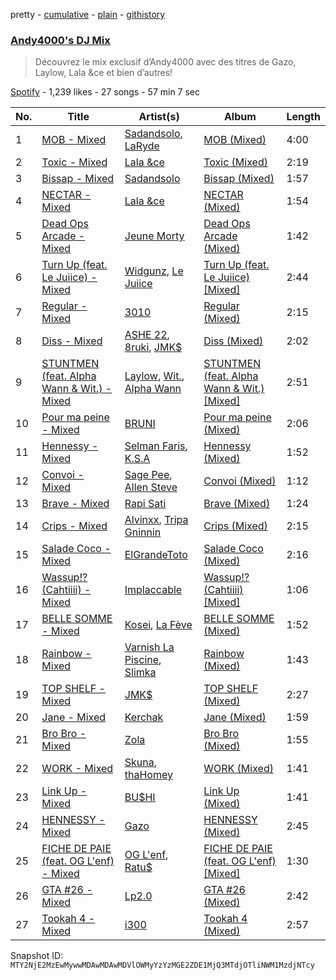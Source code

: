 pretty - [cumulative](/playlists/cumulative/37i9dQZF1DX77VeL9VIz4M.md) - [plain](/playlists/plain/37i9dQZF1DX77VeL9VIz4M) - [githistory](https://github.githistory.xyz/mackorone/spotify-playlist-archive/blob/main/playlists/plain/37i9dQZF1DX77VeL9VIz4M)

### [Andy4000's DJ Mix](https://open.spotify.com/playlist/37i9dQZF1DX77VeL9VIz4M)

> Découvrez le mix exclusif d’Andy4000 avec des titres de Gazo, Laylow, Lala &ce et bien d’autres!

[Spotify](https://open.spotify.com/user/spotify) - 1,239 likes - 27 songs - 57 min 7 sec

| No. | Title | Artist(s) | Album | Length |
|---|---|---|---|---|
| 1 | [MOB \- Mixed](https://open.spotify.com/track/1rpdQ1otnDxc0ll6kO43ES) | [Sadandsolo](https://open.spotify.com/artist/0JKJ8w8dzJ894jec6ZtAkH), [LaRyde](https://open.spotify.com/artist/4eqdziHHhcRVyDRlOV5GmJ) | [MOB \(Mixed\)](https://open.spotify.com/album/1nJfQd8u2C4L8wN0C0C1zh) | 4:00 |
| 2 | [Toxic \- Mixed](https://open.spotify.com/track/4eGOPZMqMwW6OkIWE6f5Jw) | [Lala &ce](https://open.spotify.com/artist/1AKP8Tnz8KfOdRM4mqvNtF) | [Toxic \(Mixed\)](https://open.spotify.com/album/7cyssLl7Jtu99zLwBKs4oC) | 2:19 |
| 3 | [Bissap \- Mixed](https://open.spotify.com/track/5oYIrO4aZNFdHQkhHcNdih) | [Sadandsolo](https://open.spotify.com/artist/0JKJ8w8dzJ894jec6ZtAkH) | [Bissap \(Mixed\)](https://open.spotify.com/album/2ZNPLuIfW219p3zpv5D55h) | 1:57 |
| 4 | [NECTAR \- Mixed](https://open.spotify.com/track/35lNV1Kap13Yd34v4Y0iKw) | [Lala &ce](https://open.spotify.com/artist/1AKP8Tnz8KfOdRM4mqvNtF) | [NECTAR \(Mixed\)](https://open.spotify.com/album/3ogcMRadSvu3dmaUbJ2Uix) | 1:54 |
| 5 | [Dead Ops Arcade \- Mixed](https://open.spotify.com/track/5P5GNQHdSAy4oo2VsAmaOx) | [Jeune Morty](https://open.spotify.com/artist/0j88iwyJrnRpKBhiJtG0je) | [Dead Ops Arcade \(Mixed\)](https://open.spotify.com/album/764c55LgPbshvxVszjbO7I) | 1:42 |
| 6 | [Turn Up \(feat\. Le Juiice\) \- Mixed](https://open.spotify.com/track/2zPWQkQyrlSbA2q3NMeNVc) | [Widgunz](https://open.spotify.com/artist/3sIJ8AYWsQmlgIcLxwiFkt), [Le Juiice](https://open.spotify.com/artist/67MIpliQaIhUN1WLSkYEqC) | [Turn Up \(feat\. Le Juiice\) \[Mixed\]](https://open.spotify.com/album/3F8V6OisW8KBSUZCDMdCAE) | 2:44 |
| 7 | [Regular \- Mixed](https://open.spotify.com/track/6b2QIB83WNudBE31L5FZv0) | [3010](https://open.spotify.com/artist/1KTf3AtEB3A96IfHv2kzPh) | [Regular \(Mixed\)](https://open.spotify.com/album/45JZ70Qm0C7OfSSscIe60a) | 2:15 |
| 8 | [Diss \- Mixed](https://open.spotify.com/track/0K9C2w7XkDb97J0lW56iRr) | [ASHE 22](https://open.spotify.com/artist/3tTvSeZiFDP3CY5EdPGcR4), [8ruki](https://open.spotify.com/artist/0ATaMBIaHwtM6LZpQam5r2), [JMK$](https://open.spotify.com/artist/2v6hsrO3H2uRWgdsPfGQ1d) | [Diss \(Mixed\)](https://open.spotify.com/album/18XLch0yQcG8rD2gqpYUa7) | 2:02 |
| 9 | [STUNTMEN \(feat\. Alpha Wann & Wit.\) \- Mixed](https://open.spotify.com/track/4FWbNuTgNKUFswfyMMDMsD) | [Laylow](https://open.spotify.com/artist/0LnhY2fzptb0QEs5Q5gM7S), [Wit.](https://open.spotify.com/artist/4ME56PlDfT9QKf6sGcRgPm), [Alpha Wann](https://open.spotify.com/artist/7yeFMUrYTY5cAZx0GKXnti) | [STUNTMEN \(feat\. Alpha Wann & Wit.\) \[Mixed\]](https://open.spotify.com/album/1KvAd7B8Jwnq9ZZDuOfeqB) | 2:51 |
| 10 | [Pour ma peine \- Mixed](https://open.spotify.com/track/4IvtEoOsjF6zMjyPwXUg5g) | [BRUNI](https://open.spotify.com/artist/3i1tAoxmUFPvUlvIocCaxJ) | [Pour ma peine \(Mixed\)](https://open.spotify.com/album/1ocugk3CPeJtp82acCMK5v) | 2:06 |
| 11 | [Hennessy \- Mixed](https://open.spotify.com/track/7gpVZSAp2Atg97dlFztPzF) | [Selman Faris](https://open.spotify.com/artist/5ayDS7FNf9uXxMk5NyhFUf), [K.S.A](https://open.spotify.com/artist/0g5iQz7W3rnBbGOdW8ZnNH) | [Hennessy \(Mixed\)](https://open.spotify.com/album/27pzZ6vHNIspvTQAmkKbGH) | 1:52 |
| 12 | [Convoi \- Mixed](https://open.spotify.com/track/0u3LHm8NECm2JqAK4Wm8bv) | [Sage Pee](https://open.spotify.com/artist/6hkah6kDDj8tNuV4OJYvGG), [Allen Steve](https://open.spotify.com/artist/0steH2UTETRPhQXS0C3Tfb) | [Convoi \(Mixed\)](https://open.spotify.com/album/2HKWH8aK49HsXW2qQ1OdeI) | 1:12 |
| 13 | [Brave \- Mixed](https://open.spotify.com/track/5QGrOabBcgbbMnGES7xIFS) | [Rapi Sati](https://open.spotify.com/artist/1IwYT0LssMMf3aprn3pRzv) | [Brave \(Mixed\)](https://open.spotify.com/album/6l7dVITGlODmJz9WdGqqia) | 1:24 |
| 14 | [Crips \- Mixed](https://open.spotify.com/track/0omBueIuboD4pUy1PiYBf3) | [Alvinxx](https://open.spotify.com/artist/2kdlISFpuUrmWu7cCZykct), [Tripa Gninnin](https://open.spotify.com/artist/1942Gu3Pj3kVg8SmX8T5lJ) | [Crips \(Mixed\)](https://open.spotify.com/album/0fzQfrgptGImpYGbQnypbx) | 2:15 |
| 15 | [Salade Coco \- Mixed](https://open.spotify.com/track/4rctUdZnsppc3QpD0erRnG) | [ElGrandeToto](https://open.spotify.com/artist/4BFLElxtBEdsdwGA1kHTsx) | [Salade Coco \(Mixed\)](https://open.spotify.com/album/1n3Zm23BzWghmvxR2vnaNF) | 2:16 |
| 16 | [Wassup!? \(Cahtiiii\) \- Mixed](https://open.spotify.com/track/2tuL0mH85t1vdMCbJ4oIJJ) | [Implaccable](https://open.spotify.com/artist/3C8QCxiwXngZyoIKvJ56OJ) | [Wassup!? \(Cahtiiii\) \[Mixed\]](https://open.spotify.com/album/24RzsVAdgsu82P9zQcOwEA) | 1:06 |
| 17 | [BELLE SOMME \- Mixed](https://open.spotify.com/track/1MHAlJL2cGzcIOtG7T6yHp) | [Kosei](https://open.spotify.com/artist/5Bg2PFMIG6oqToVIATnZsd), [La Fève](https://open.spotify.com/artist/2sBKOwN0fSjx39VtL2WpjJ) | [BELLE SOMME \(Mixed\)](https://open.spotify.com/album/3GZW1BnTebPJPv28rOJRNU) | 1:52 |
| 18 | [Rainbow \- Mixed](https://open.spotify.com/track/3sJCynfwWzL5sojYKlxmnB) | [Varnish La Piscine](https://open.spotify.com/artist/17o6H1EQGD90TQxJ4pErIU), [Slimka](https://open.spotify.com/artist/3JudvZnY94AkCzfAVXzawN) | [Rainbow \(Mixed\)](https://open.spotify.com/album/68mHxCbmWPCoFeamx3exQZ) | 1:43 |
| 19 | [TOP SHELF \- Mixed](https://open.spotify.com/track/7g0buq4negE6mGIpdVSPPX) | [JMK$](https://open.spotify.com/artist/2v6hsrO3H2uRWgdsPfGQ1d) | [TOP SHELF \(Mixed\)](https://open.spotify.com/album/7JCmnoLXH781PyCSmczfH0) | 2:27 |
| 20 | [Jane \- Mixed](https://open.spotify.com/track/33AZW9kl2aeblHi6g9LTRG) | [Kerchak](https://open.spotify.com/artist/1nRbtbdYK51y71nVOxu332) | [Jane \(Mixed\)](https://open.spotify.com/album/6TG48NOcLczMBsjVgZXScC) | 1:59 |
| 21 | [Bro Bro \- Mixed](https://open.spotify.com/track/0cMmNeXNZYT5BxZGjF97EN) | [Zola](https://open.spotify.com/artist/54kCbQZaZWHnwwj9VP2hn4) | [Bro Bro \(Mixed\)](https://open.spotify.com/album/71yr9No2ApimPsufShSOwA) | 1:55 |
| 22 | [WORK \- Mixed](https://open.spotify.com/track/7pZHrEqNCmHN5qH4oll1yT) | [Skuna](https://open.spotify.com/artist/0Su00YAdlLw2Aetn7RZLJj), [thaHomey](https://open.spotify.com/artist/5N2P9zB8202SrtnWCjqe1j) | [WORK \(Mixed\)](https://open.spotify.com/album/3ulDkxDJ1MCT2BcXefozQP) | 1:41 |
| 23 | [Link Up \- Mixed](https://open.spotify.com/track/1xvTYV6CeOe2ntuvcLFs6V) | [BU$HI](https://open.spotify.com/artist/2GIoAorOnT0Yp1jKyTzW7K) | [Link Up \(Mixed\)](https://open.spotify.com/album/76uil9kPT1aDvDir5HEYYv) | 1:41 |
| 24 | [HENNESSY \- Mixed](https://open.spotify.com/track/2p1d2fUZEJ7cTEA8sTgcdi) | [Gazo](https://open.spotify.com/artist/5gqmbbfjcikQBzPB5Hv13I) | [HENNESSY \(Mixed\)](https://open.spotify.com/album/1zXMCyuuhsi7l2yMLPhcve) | 2:45 |
| 25 | [FICHE DE PAIE \(feat\. OG L'enf\) \- Mixed](https://open.spotify.com/track/32SLO3FeIySckwUhc4W9V4) | [OG L'enf](https://open.spotify.com/artist/0delTxa0FQdrQISLkOqwcf), [Ratu$](https://open.spotify.com/artist/7m3gqqtxB5FGXBFmOkR8Sf) | [FICHE DE PAIE \(feat\. OG L'enf\) \[Mixed\]](https://open.spotify.com/album/1tykXlc8adtaAGAho2ZKrp) | 1:30 |
| 26 | [GTA \#26 \- Mixed](https://open.spotify.com/track/1wVHmfUbGFU9U7v3m7nLQp) | [Lp2.0](https://open.spotify.com/artist/6zlQfBvgeOVTjootwzBTZq) | [GTA \#26 \(Mixed\)](https://open.spotify.com/album/2UdzTOWArB2PH7YVcpAv2U) | 2:42 |
| 27 | [Tookah 4 \- Mixed](https://open.spotify.com/track/2zBVZ6iTK6FJn3eFyu8e76) | [i300](https://open.spotify.com/artist/5crOTgkcDtgMTCoatASEBs) | [Tookah 4 \(Mixed\)](https://open.spotify.com/album/240Ul8gGZBj07rTomt3qQy) | 2:57 |

Snapshot ID: `MTY2NjE2MzEwMywwMDAwMDAwMDVlOWMyYzYzMGE2ZDE1MjQ3MTdjOTliNWM1MzdjNTcy`
